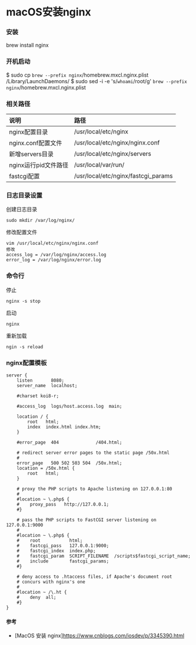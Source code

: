 
# macOS安装nginx

### 安装
  
  brew install nginx
  
### 开机启动
  
  $ sudo cp `brew --prefix nginx`/homebrew.mxcl.nginx.plist /Library/LaunchDaemons/
  $ sudo sed -i -e 's/`whoami`/root/g' `brew --prefix nginx`/homebrew.mxcl.nginx.plist

### 相关路径
  | 说明  | 路径 |
  | :--- | :--- |
  | nginx配置目录       | /usr/local/etc/nginx |
  | nginx.conf配置文件  | /usr/local/etc/nginx/nginx.conf |
  | 新增servers目录     | /usr/local/etc/nginx/servers |
  | nginx运行pid文件路径 | /usr/local/var/run/ |
  | fastcgi配置        | /usr/local/etc/nginx/fastcgi_params |


### 日志目录设置
  创建日志目录
    
    sudo mkdir /var/log/nginx/
  
  修改配置文件
  
    vim /usr/local/etc/nginx/nginx.conf
    修改
    access_log = /var/log/nginx/access.log
    error_log = /var/log/nginx/error.log

### 命令行
  停止
    
    nginx -s stop

  启动
    
    nginx

  重新加载
  
    ngin -s reload

### nginx配置模板
  ```
  server {
      listen       8080;
      server_name  localhost;

      #charset koi8-r;

      #access_log  logs/host.access.log  main;

      location / {
          root   html;
          index  index.html index.htm;
      }

      #error_page  404              /404.html;

      # redirect server error pages to the static page /50x.html
      #
      error_page   500 502 503 504  /50x.html;
      location = /50x.html {
          root   html;
      }

      # proxy the PHP scripts to Apache listening on 127.0.0.1:80
      #
      #location ~ \.php$ {
      #    proxy_pass   http://127.0.0.1;
      #}

      # pass the PHP scripts to FastCGI server listening on 127.0.0.1:9000
      #
      #location ~ \.php$ {
      #    root           html;
      #    fastcgi_pass   127.0.0.1:9000;
      #    fastcgi_index  index.php;
      #    fastcgi_param  SCRIPT_FILENAME  /scripts$fastcgi_script_name;
      #    include        fastcgi_params;
      #}

      # deny access to .htaccess files, if Apache's document root
      # concurs with nginx's one
      #
      #location ~ /\.ht {
      #    deny  all;
      #}
  }
  ```
  
#### 参考
* [MacOS 安装 nginx]https://www.cnblogs.com/iosdev/p/3345390.html
